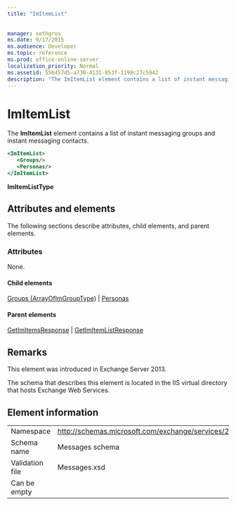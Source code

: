 ```yaml
---
title: "ImItemList"
 
 
manager: sethgros
ms.date: 9/17/2015
ms.audience: Developer
ms.topic: reference
ms.prod: office-online-server
localization_priority: Normal
ms.assetid: 556457d5-a730-4131-853f-1198c27c5942
description: "The ImItemList element contains a list of instant messaging groups and instant messaging contacts."
---
```


# ImItemList

The **ImItemList** element contains a list of instant messaging groups and instant messaging contacts. 
  
```XML
<ImItemList>
   <Groups/>
   <Personas/>
</ImItemList>
```

 **ImItemListType**
## Attributes and elements

The following sections describe attributes, child elements, and parent elements.
  
### Attributes

None.
  
#### Child elements

[Groups (ArrayOfImGroupType)](groups-arrayofimgrouptype.md) | [Personas](personas-ex15websvcsotherref.md)
  
#### Parent elements

[GetImItemsResponse](getimitemsresponse.md) | [GetImItemListResponse](getimitemlistresponse.md)
  
## Remarks

This element was introduced in Exchange Server 2013.
  
The schema that describes this element is located in the IIS virtual directory that hosts Exchange Web Services.
  
## Element information

|||
|:-----|:-----|
|Namespace  <br/> |http://schemas.microsoft.com/exchange/services/2006/messages  <br/> |
|Schema name  <br/> |Messages schema  <br/> |
|Validation file  <br/> |Messages.xsd  <br/> |
|Can be empty  <br/> ||
   

